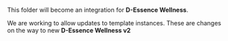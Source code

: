 This folder will become an integration for **D-Essence Wellness**.

We are working to allow updates to template instances.
These are changes on the way to new **D-Essence Wellness v2**
